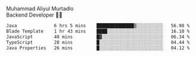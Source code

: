 Muhammad Aliyul Murtadlo
<br>
Backend Developer 👨‍💻
<br>
<!--START_SECTION:waka-->

```txt
Java              6 hrs 5 mins    ██████████████▒░░░░░░░░░░   56.98 %
Blade Template    1 hr 43 mins    ████░░░░░░░░░░░░░░░░░░░░░   16.10 %
JavaScript        40 mins         █▓░░░░░░░░░░░░░░░░░░░░░░░   06.34 %
TypeScript        28 mins         █░░░░░░░░░░░░░░░░░░░░░░░░   04.44 %
Java Properties   26 mins         █░░░░░░░░░░░░░░░░░░░░░░░░   04.12 %
```

<!--END_SECTION:waka-->
